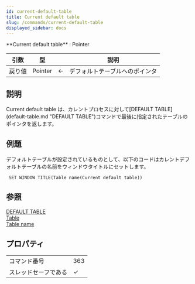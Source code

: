 ```yaml
---
id: current-default-table
title: Current default table
slug: /commands/current-default-table
displayed_sidebar: docs
---
```


<!--REF #_command_.Current default table.Syntax-->**Current default table**  : Pointer<!-- END REF-->
<!--REF #_command_.Current default table.Params-->
| 引数 | 型 |  | 説明 |
| --- | --- | --- | --- |
| 戻り値 | Pointer | &#8592; | デフォルトテーブルへのポインタ |

<!-- END REF-->

## 説明 

<!--REF #_command_.Current default table.Summary-->Current default table は、カレントプロセスに対して[DEFAULT TABLE](default-table.md "DEFAULT TABLE")コマンドで最後に指定されたテーブルのポインタを返します。<!-- END REF-->

## 例題 

デフォルトテーブルが設定されているものとして、以下のコードはカレントデフォルトテーブルの名前をウィンドウタイトルにセットします。

```4d
 SET WINDOW TITLE(Table name(Current default table))
```

## 参照 

[DEFAULT TABLE](default-table.md)  
[Table](table.md)  
[Table name](table-name.md)  

## プロパティ

|  |  |
| --- | --- |
| コマンド番号 | 363 |
| スレッドセーフである | &check; |


